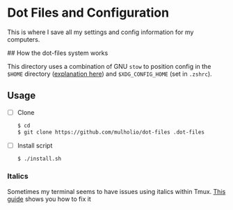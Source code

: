# Dot Files and Configuration

This is where I save all my settings and config information for my computers.

## How the dot-files system works

This directory uses a combination of GNU `stow` to position config in the `$HOME` directory ([explanation here](https://github.com/alexpearce/dotfiles)) and `$XDG_CONFIG_HOME` (set in `.zshrc`).

## Usage

- [ ] Clone

  ```bash
  $ cd
  $ git clone https://github.com/mulholio/dot-files .dot-files
  ```

- [ ] Install script

  ```bash
  $ ./install.sh
  ```

### Italics

Sometimes my terminal seems to have issues using italics within Tmux. [This guide](https://alexpearce.me/2014/05/italics-in-iterm2-vim-tmux/) shows you how to fix it
